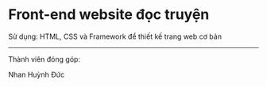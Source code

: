 # Front-end website đọc truyện
Sử dụng: HTML, CSS và Framework để thiết kế trang web cơ bản

-----
Thành viên đóng góp:

Nhan Huỳnh Đức


